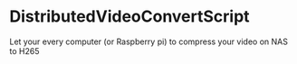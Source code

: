 # DistributedVideoConvertScript
Let your every computer (or Raspberry pi) to compress your video on NAS to H265
